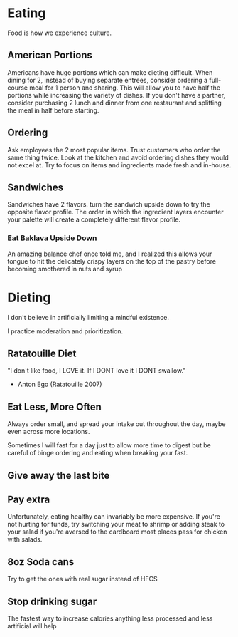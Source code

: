 # Eating

Food is how we experience culture.

## American Portions
Americans have huge portions which can make dieting difficult. When dining for 2, instead of buying separate entrees, consider ordering a full-course meal for 1 person and sharing. This will allow you to have half the portions while increasing the variety of dishes. If you don't have a partner, consider purchasing 2 lunch and dinner from one restaurant and splitting the meal in half before starting.

## Ordering
Ask employees the 2 most popular items. Trust customers who order the same thing twice. Look at the kitchen and avoid ordering dishes they would not excel at. Try to focus on items and ingredients made fresh and in-house.

## Sandwiches
Sandwiches have 2 flavors. turn the sandwich upside down to try the opposite flavor profile. The order in which the ingredient layers encounter your palette will create a completely different flavor profile.

### Eat Baklava Upside Down
An amazing balance chef once told me, and I realized this allows your tongue to hit the delicately crispy layers on the top of the pastry before becoming smothered in nuts and syrup

# Dieting

I don't believe in artificially limiting a mindful existence. 

I practice moderation and prioritization. 

## Ratatouille Diet

"I don't like food, I LOVE it. If I DONT love it I DONT swallow."
- Anton Ego (Ratatouille 2007)

## Eat Less, More Often 
Always order small, and spread your intake out throughout the day, maybe even across more locations.

Sometimes I will fast for a day just to allow more time to digest but be careful of binge ordering and eating when breaking your fast.

## Give away the last bite

## Pay extra 
Unfortunately, eating healthy can invariably be more expensive. If you're not hurting for funds, try switching your meat to shrimp or adding steak to your salad if you're aversed to the cardboard most places pass for chicken with salads.

## 8oz Soda cans
Try to get the ones with real sugar instead of HFCS

## Stop drinking sugar
The fastest way to increase calories anything less processed and less artificial will help

